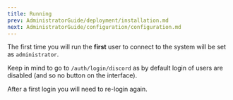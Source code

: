 ```yaml
---
title: Running
prev: AdministratorGuide/deployment/installation.md
next: AdministratorGuide/configuration/configuration.md
---
```


The first time you will run the **first** user to connect to the system will be set as `administrator`.

Keep in mind to go to `/auth/login/discord` as by default login of users are disabled (and so no button on the interface).

After a first login you will need to re-login again.